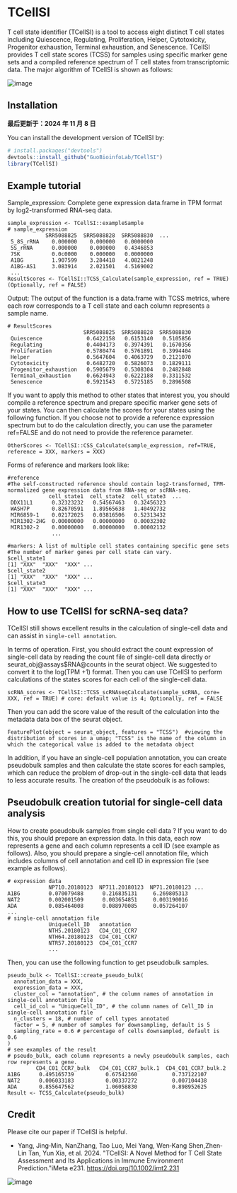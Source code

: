 # TCellSI 
T cell state identifier (TCellSI) is a tool to access eight distinct T cell states including Quiescence, Regulating, Proliferation, Helper, Cytotoxicity, Progenitor exhaustion, Terminal exhaustion, and Senescence. TCellSI provides T cell state scores (TCSS) for samples using specific marker gene sets and a compiled reference spectrum of T cell states from transcriptomic data. The major algorithm of TCellSI is shown as follows: 

![image](https://github.com/VyvyanYjm/TCellSI/blob/main/algorithm.jpg)
## Installation
**最后更新于：2024 年 11 月 8 日**

You can install the development version of TCellSI by:
``` r
# install.packages("devtools")
devtools::install_github("GuoBioinfoLab/TCellSI")
library(TCellSI)
```

## Example tutorial

Sample_expression: Complete gene expression data.frame in TPM format by log2-transformed RNA-seq data.

```
sample_expression <- TCellSI::exampleSample
# sample_expression
            SRR5088825  SRR5088828  SRR5088830  ...
 5_8S_rRNA    0.000000    0.000000   0.0000000
 5S_rRNA      0.000000    0.000000   0.4346853
 7SK          0.0c0000    0.000000   0.0000000
 A1BG         1.907599    3.284418   4.0821248
 A1BG-AS1     3.083914    2.021501   4.5169002
 ...
ResultScores <- TCellSI::TCSS_Calculate(sample_expression, ref = TRUE) (Optionally, ref = FALSE)
```
Output:
The output of the function is a data.frame with TCSS metrics, where each row corresponds to a T cell state and each column represents a sample name.  

```
# ResultScores
                        SRR5088825  SRR5088828  SRR5088830
 Quiescence              0.6422158   0.6153140   0.5105856
 Regulating              0.4404173   0.3974391   0.1670356
 Proliferation           0.5780474   0.5761891   0.3994404
 Helper                  0.5647604   0.4063729   0.2121070
 Cytotoxicity            0.6482720   0.5826073   0.1829111
 Progenitor_exhaustion   0.5905679   0.5308304   0.2482848
 Terminal_exhaustion     0.6624943   0.6222188   0.3311532
 Senescence              0.5921543   0.5725185   0.2896508
```

If you want to apply this method to other states that interest you, you should compile a reference spectrum and prepare specific marker gene sets of your states. You can then calculate the scores for your states using the following function. If you choose not to provide a reference expression spectrum but to do the calculation directly, you can use the parameter ref=FALSE and do not need to provide the reference parameter.

```
OtherScores <- TCellSI::CSS_Calculate‎(sample_expression, ref=TRUE, reference = XXX, markers = XXX)
```

Forms of reference and markers look like:

```
#reference
#The self-constructed reference should contain log2-transformed, TPM-normalized gene expression data from RNA-seq or scRNA-seq. 
             cell_state1  cell_state2  cell_state3  ...
 DDX11L1      0.32323232   0.54567463   0.32456323
 WASH7P       0.82670591   1.89565638   1.40492732
 MIR6859-1    0.02172025   0.03816506   0.52313432
 MIR1302-2HG  0.00000000   0.00000000   0.00032302
 MIR1302-2    0.00000000   0.00000000   0.00002132
              ...
```
```
#markers: A list of multiple cell states containing specific gene sets
#The number of marker genes per cell state can vary.
$cell_state1
[1] "XXX"  "XXX"  "XXX" ...
$cell_state2
[1] "XXX"  "XXX"  "XXX" ...
$cell_state3
[1] "XXX"  "XXX"  "XXX" ...
```
## How to use TCellSI for scRNA-seq data?
TCellSI still shows excellent results in the calculation of single-cell data and can assist in `single-cell annotation`.

In terms of operation. First, you should extract the count expression of single-cell data by reading the count file of single-cell data directly or seurat_obj@assays$RNA@counts in the seurat object. We suggested to convert it to the log(TPM +1) format. Then you can use TCellSI to perform calculations of the states scores for each cell of the single-cell data. 
```
scRNA_scores <- TCellSI::TCSS_scRNAseqCalculate(sample_scRNA, core= XXX, ref = TRUE) # core: default value is 4; Optionally, ref = FALSE
```
Then you can add the score value of the result of the calculation into the metadata data box of the seurat object.
```
FeaturePlot(object = seurat_object, features = "TCSS")  #viewing the distribution of scores in a umap; "TCSS" is the name of the column in which the categorical value is added to the metadata object
```
In addition, if you have an single-cell population annotation, you can create pseudobulk samples and then calculate the state scores for each samples, which can reduce the problem of drop-out in the single-cell data that leads to less accurate results. The creation of the pseudobulk is as follows:
## Pseudobulk creation tutorial for single-cell data analysis
How to create pseudobulk samples from single cell data ? If you want to do this, you should prepare an expression data. In this data, each row represents a gene and each column represents a cell ID (see example as follows). Also, you should prepare a single-cell annotation file, which includes columns of cell annotation and cell ID in expression file (see example as follows). 
```
# expression data
             NP710.20180123  NP711.20180123  NP71.20180123 ...
A1BG         0.070079488      0.216835131     6.269805313
NAT2         0.002001509      0.003654851     0.003190016
ADA          0.085464008      0.088970085     0.057264107
...
# single-cell annotation file
             UniqueCell_ID   annotation
             NTH5.20180123   CD4_C01_CCR7
             NTH64.20180123  CD4_C01_CCR7
             NTR57.20180123  CD4_C01_CCR7 
             ...
```
Then, you can use the following function to get pseudobulk samples.
```
pseudo_bulk <- TCellSI::create_pseudo_bulk(
  annotation_data = XXX, 
  expression_data = XXX, 
  cluster_col = "annotation", # the column names of annotation in single-cell annotation file
  cell_id_col = "UniqueCell_ID", # the column names of Cell_ID in single-cell annotation file
  n_clusters = 18, # number of cell types annotated
  factor = 5, # number of samples for downsampling, default is 5
  sampling_rate = 0.6 # percentage of cells downsampled, default is 0.6
) 
# see examples of the result
# pseudo_bulk, each column represents a newly pseudobulk samples, each row represents a gene.
         CD4_C01_CCR7_bulk   CD4_C01_CCR7_bulk.1  CD4_C01_CCR7_bulk.2
A1BG      0.495165739          0.67542360           0.737122107
NAT2      0.006033183          0.00337272           0.007104438
ADA       0.855647562          1.06058830           0.898952625
Result <- TCSS_Calculate(pseudo_bulk)
```
## Credit
Please cite our paper if TCellSI is helpful.

* Yang, Jing‐Min, NanZhang, Tao Luo, Mei Yang, Wen‐Kang Shen,Zhen‐Lin Tan, Yun Xia, et al. 2024. "TCellSI: A Novel Method for T Cell State Assessment and Its Applications in Immune Environment Prediction."iMeta e231. https://doi.org/10.1002/imt2.231


![image](https://github.com/VyvyanYjm/TCellSI/blob/main/Logo.jpg)
